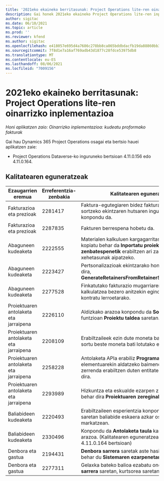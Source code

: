 ```yaml
---
title: '2021eko ekaineko berritasunak: Project Operations lite-ren oinarrizko inplementazioa'
description: Gai honek 2021eko ekaineko Project Operations lite-ren inplementazioan eskuragarri dauden kalitate-eguneratzeei buruzko informazioa eskaintzen du.
author: sigitac
ms.date: 06/10/2021
ms.topic: article
ms.prod: ''
ms.reviewer: kfend
ms.author: sigitac
ms.openlocfilehash: e418057e695d4a7686c278bb8ca865bddbdacfb19da88860bb35dd39ab852091
ms.sourcegitcommit: 7f8d1e7a16af769adb43d1877c28fdce53975db8
ms.translationtype: MT
ms.contentlocale: eu-ES
ms.lasthandoff: 08/06/2021
ms.locfileid: "7009156"
---
```

# <a name="whats-new-june-2021---project-operations-lite-deployment"></a>2021eko ekaineko berritasunak: Project Operations lite-ren oinarrizko inplementazioa

_Honi aplikatzen zaio: Oinarrizko inplementazioa: kudeatu proformako fakturak_

Gai hau Dynamics 365 Project Operations osagai eta bertsio hauei aplikatzen zaie:

  - Project Operations Dataverse-ko inguruneko bertsioan 4.11.0.156 edo 4.11.0.164.

## <a name="quality-updates"></a>Kalitatearen eguneratzeak

| **Ezaugarrien eremua** | **Erreferentzia-zenbakia** | **Kalitatearen eguneratzea** |
| --- | --- | --- |
| Fakturazioa eta prezioak | 2281417 | Faktura-egutegiaren bidez faktura automatikoki sortzeko ekintzaren hutsaren inguruko arazoa konpondu da. |
| Fakturazioa eta prezioak | 2287835 |   Fakturen berrespena hobetu da. |
| Abaguneen kudeaketa | 2222555 | Materialen kalkuluen kargagarritasuna behar bezala kopiatu behar da **Inportatu proiektuaren zenbatespenetik** erabiltzen ari zarenean lerroaren xehetasunak aipatzeko. |
| Abaguneen kudeaketa | 2223427 | Pertsonalizazioak ekintzarako honetarako onartzen dira, **GenerateRetainersFromRetainerScheduleOptions**. |
| Abaguneen kudeaketa | 2277528 | Finkatutako fakturazio mugarriaren balioa kalkulatzea bezero anitzekin egindako proiektuen kontratu lerroetarako. |
| Proiektuaren antolaketa eta jarraipena | 2226110 | Aldizkako arazoa konpondu da **Sortu Eskakizuna** funtzioan **Proiektu taldea** saretan. |
| Proiektuaren antolaketa eta jarraipena | 2208109 | Erabiltzaileek ezin dute moneta batean proiektu bat sortu beste moneta bati lotutako egitekoekin. |
| Proiektuaren antolaketa eta jarraipena | 2258228 | Antolaketa APIa erabiliz **Programazioa** elementuarekin aldatzeko baimendutako eremuen zerrenda erabiltzen duten entitateak eguneratu dira. |
| Proiektuaren antolaketa eta jarraipena | 2293989 | Hizkuntza eta eskualde ezarpen zuzenak pasatu behar dira **Proiektuaren zereginak** saretara.|
| Baliabideen kudeaketa | 2220493 | Erabiltzaileen esperientzia konpondu da **Egitekoa** saretan baliabide eskaera azkar osatuta dagoela markatzean. |
| Baliabideen kudeaketa | 2330496 | Konpondu da **Antolaketa taula** kargatzearen arazoa. (Kalitatearen eguneratzea eskuragarri dago 4.11.0.164 bertsioan) |
| Denbora eta gastua | 2194431 | **Denbora sarrera** saretak aste hasieran errespetatu behar du **Sistemaren ezarpenetan**. |
| Denbora eta gastua | 2277311 | Gelaxka bateko balioa ezabatu ondoren **Denbora sarrera** saretan, kurtsorea saretan geratzen da. |
